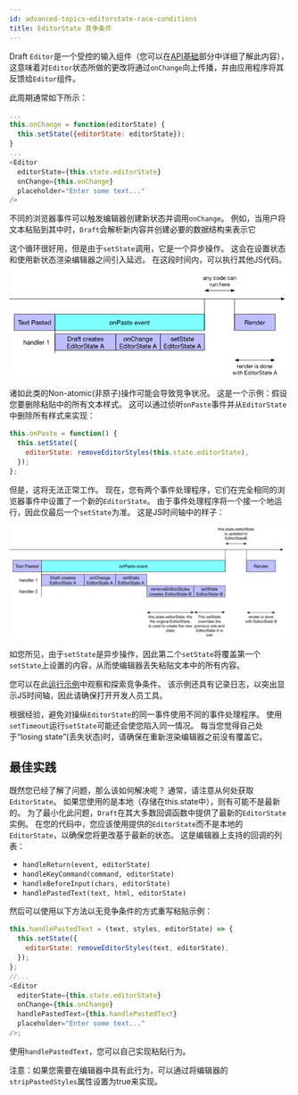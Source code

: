 ```yaml
---
id: advanced-topics-editorstate-race-conditions
title: EditorState 竞争条件
---
```


Draft `Editor`是一个受控的输入组件（您可以在[API基础](/docs/quickstart-api-basics)部分中详细了解此内容），这意味着对`Editor`状态所做的更改将通过`onChange`向上传播，并由应用程序将其反馈给`Editor`组件。

此周期通常如下所示：

```js
...
this.onChange = function(editorState) {
  this.setState({editorState: editorState});
}
...
<Editor
  editorState={this.state.editorState}
  onChange={this.onChange}
  placeholder="Enter some text..."
/>
```

不同的浏览器事件可以触发编辑器创建新状态并调用`onChange`。
例如，当用户将文本粘贴到其中时，`Draft`会解析新内容并创建必要的数据结构来表示它

这个循环很好用，但是由于`setState`调用，它是一个异步操作。
这会在设置状态和使用新状态渲染编辑器之间引入延迟。
在这段时间内，可以执行其他JS代码。

![Race condition diagram 1](/img/editorstate-race-condition-1-handler.png)

诸如此类的Non-atomic(非原子)操作可能会导致竞争状况。
这是一个示例：假设您要删除粘贴中的所有文本样式。
这可以通过侦听`onPaste`事件并从`EditorState`中删除所有样式来实现：

```js
this.onPaste = function() {
  this.setState({
    editorState: removeEditorStyles(this.state.editorState),
  });
};
```
但是，这将无法正常工作。
现在，您有两个事件处理程序，它们在完全相同的浏览器事件中设置了一个新的`EditorState`。
由于事件处理程序将一个接一个地运行，因此仅最后一个`setState`为准。
这是JS时间轴中的样子：

![Race condition diagram 2](/img/editorstate-race-condition-2-handlers.png)

如您所见，由于`setState`是异步操作，因此第二个`setState`将覆盖第一个`setState`上设置的内容，从而使编辑器丢失粘贴文本中的所有内容。

您可以在此[运行示例](https://jsfiddle.net/qecccw3r/)中观察和探索竞争条件。
该示例还具有记录日志，以突出显示JS时间轴，因此请确保打开开发人员工具。

根据经验，避免对操纵`EditorState`的同一事件使用不同的事件处理程序。
使用`setTimeout`运行`setState`可能还会使您陷入同一情况。
每当您觉得自己处于“losing state”(丢失状态)时，请确保在重新渲染编辑器之前没有覆盖它。

## 最佳实践

既然您已经了解了问题，那么该如何解决呢？
通常，请注意从何处获取`EditorState`。
如果您使用的是本地（存储在this.state中），则有可能不是最新的。
为了最小化此问题，`Draft`在其大多数回调函数中提供了最新的`EditorState`实例。
在您的代码中，您应该使用提供的`EditorState`而不是本地的`EditorState`，以确保您将更改基于最新的状态。
这是编辑器上支持的回调的列表：

- `handleReturn(event, editorState)`
- `handleKeyCommand(command, editorState)`
- `handleBeforeInput(chars, editorState)`
- `handlePastedText(text, html, editorState)`

然后可以使用以下方法以无竞争条件的方式重写粘贴示例：

```js
this.handlePastedText = (text, styles, editorState) => {
  this.setState({
    editorState: removeEditorStyles(text, editorState),
  });
};
//...
<Editor
  editorState={this.state.editorState}
  onChange={this.onChange}
  handlePastedText={this.handlePastedText}
  placeholder="Enter some text..."
/>;
```
使用`handlePastedText`，您可以自己实现粘贴行为。

注意：如果您需要在编辑器中具有此行为，可以通过将编辑器的`stripPastedStyles`属性设置为true来实现。

